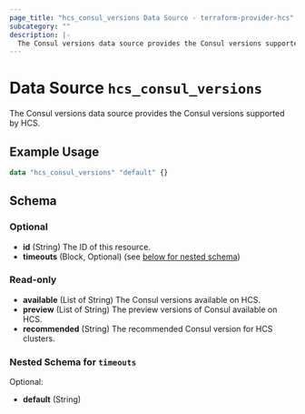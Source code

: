 ```yaml
---
page_title: "hcs_consul_versions Data Source - terraform-provider-hcs"
subcategory: ""
description: |-
  The Consul versions data source provides the Consul versions supported by HCS.
---
```


# Data Source `hcs_consul_versions`

The Consul versions data source provides the Consul versions supported by HCS.

## Example Usage

```terraform
data "hcs_consul_versions" "default" {}
```

## Schema

### Optional

- **id** (String) The ID of this resource.
- **timeouts** (Block, Optional) (see [below for nested schema](#nestedblock--timeouts))

### Read-only

- **available** (List of String) The Consul versions available on HCS.
- **preview** (List of String) The preview versions of Consul available on HCS.
- **recommended** (String) The recommended Consul version for HCS clusters.

<a id="nestedblock--timeouts"></a>
### Nested Schema for `timeouts`

Optional:

- **default** (String)


